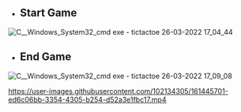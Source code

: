 - ## Start Game

![C__Windows_System32_cmd exe - tictactoe 26-03-2022 17_04_44](https://user-images.githubusercontent.com/102134305/161426241-85e4c51b-7467-4124-b35b-a21b9e9ce625.png)


- ## End Game

![C__Windows_System32_cmd exe - tictactoe 26-03-2022 17_09_08](https://user-images.githubusercontent.com/102134305/161426244-f7597f4d-77be-4104-85ef-b5b7a5d494b1.png)

https://user-images.githubusercontent.com/102134305/161445701-ed6c06bb-3354-4305-b254-d52a3e1fbc17.mp4
